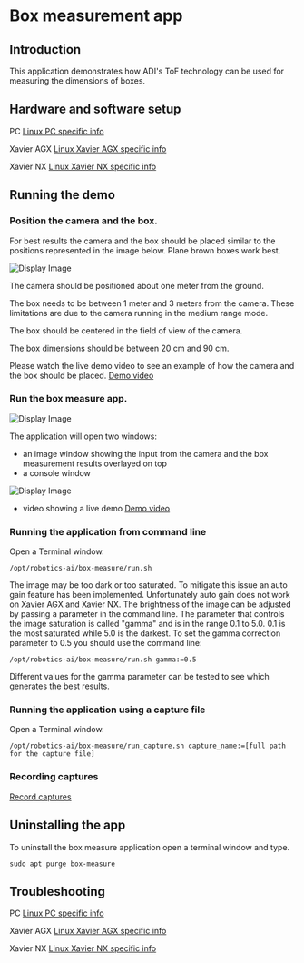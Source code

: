 # Box measurement app

## Introduction
This application demonstrates how ADI's ToF technology can be used for measuring the dimensions of boxes.

## Hardware and software setup

PC
[Linux PC specific info](https://github.com/robotics-ai/tof_process_public/blob/main/box_measure/PC/README.md)

Xavier AGX
[Linux Xavier AGX specific info](https://github.com/robotics-ai/tof_process_public/blob/main/box_measure/Xavier-AGX/README.md)

Xavier NX
[Linux Xavier NX specific info](https://github.com/robotics-ai/tof_process_public/blob/main/box_measure/Xavier-NX/README.md)

## Running the demo
### Position the camera and the box.
For best results the camera and the box should be placed similar to the positions represented in the image below. Plane brown boxes work best.

![Display Image](https://github.com/robotics-ai/tof_process_public/blob/main/box_measure/Doc/Images/fig1.png)

The camera should be positioned about one meter from the ground.

The box needs to be between 1 meter and 3 meters from the camera. These limitations are due to the camera running in the medium range mode.

The box should be centered in the field of view of the camera.

The box dimensions should be between 20 cm and 90 cm.

Please watch the live demo video to see an example of how the camera and the box should be placed. [Demo video](https://www.youtube.com/watch?v=G-9UfaZXUCk)

### Run the box measure app.
![Display Image](https://github.com/robotics-ai/tof_process_public/blob/main/box_measure/Doc/Images/run_app_xavier.png)

The application will open two windows:
- an image window showing the input from the camera and the box measurement results overlayed on top
- a console window

![Display Image](https://github.com/robotics-ai/tof_process_public/blob/main/box_measure/Doc/Images/app_results_xavier.png)

 - video showing a live demo
 [Demo video](https://www.youtube.com/watch?v=G-9UfaZXUCk)

### Running the application from command line
Open a Terminal window.
```
/opt/robotics-ai/box-measure/run.sh
```
The image may be too dark or too saturated. To mitigate this issue an auto gain feature has been implemented.
Unfortunately auto gain does not work on Xavier AGX and Xavier NX. The brightness of the image can be adjusted by passing a parameter in the command line. The parameter that controls the image saturation is called "gamma" and is in the range 0.1 to 5.0. 0.1 is the most saturated while 5.0 is the darkest.
To set the gamma correction parameter to 0.5 you should use the command line:
```
/opt/robotics-ai/box-measure/run.sh gamma:=0.5
```
Different values for the gamma parameter can be tested to see which generates the best results.

### Running the application using a capture file
Open a Terminal window.
```
/opt/robotics-ai/box-measure/run_capture.sh capture_name:=[full path for the capture file]
```

### Recording captures

[Record captures](https://github.com/robotics-ai/tof_process_public/blob/main/recording/README.md)


## Uninstalling the app
To uninstall the box measure application open a terminal window and type.
```
sudo apt purge box-measure
```
## Troubleshooting
PC
[Linux PC specific info](https://github.com/robotics-ai/tof_process_public/blob/main/box_measure/PC/README.md)

Xavier AGX
[Linux Xavier AGX specific info](https://github.com/robotics-ai/tof_process_public/blob/main/box_measure/Xavier-AGX/README.md)

Xavier NX
[Linux Xavier NX specific info](https://github.com/robotics-ai/tof_process_public/blob/main/box_measure/Xavier-NX/README.md)
